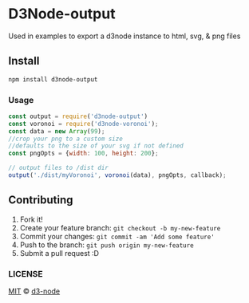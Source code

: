 # D3Node-output

Used in examples to export a d3node instance to html, svg, & png files

## Install

```bash
npm install d3node-output
```

### Usage
```js
const output = require('d3node-output')
const voronoi = require('d3node-voronoi');
const data = new Array(99);
//crop your png to a custom size
//defaults to the size of your svg if not defined
const pngOpts = {width: 100, height: 200};

// output files to /dist dir
output('./dist/myVoronoi', voronoi(data), pngOpts, callback);
```

## Contributing

1. Fork it!
2. Create your feature branch: `git checkout -b my-new-feature`
3. Commit your changes: `git commit -am 'Add some feature'`
4. Push to the branch: `git push origin my-new-feature`
5. Submit a pull request :D


### LICENSE

[MIT](LICENSE) &copy; [d3-node](https://github.com/d3-node)
